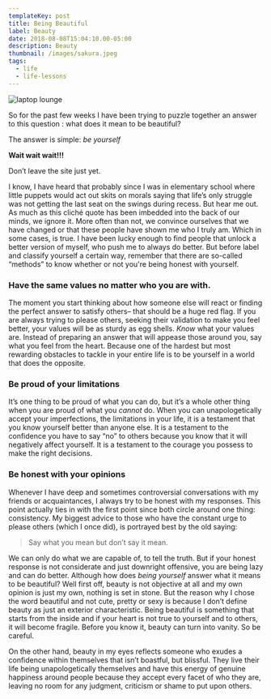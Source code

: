 ```yaml
---
templateKey: post
title: Being Beautiful
label: Beauty
date: 2018-08-08T15:04:10.00-05:00
description: Beauty
thumbnail: /images/sakura.jpeg
tags:
  - life
  - life-lessons
---
```


![laptop lounge](/images/sakura.jpeg)

So for the past few weeks I have been trying to puzzle together an answer to this question : what does it mean to be beautiful?

The answer is simple: _be yourself_

**Wait wait wait!!!**

Don’t leave the site just yet.

I know, I have heard that probably since I was in elementary school where little puppets would act out skits on morals saying that life’s only struggle was not getting the last seat on the swings during recess. But hear me out. As much as this cliché quote has been imbedded into the back of our minds, we ignore it. More often than not, we convince ourselves that we have changed or that these people have shown me who I truly am. Which in some cases, is true. I have been lucky enough to find people that unlock a better version of myself, who push me to always do better. But before label and classify yourself a certain way, remember that there are so-called “methods” to know whether or not you're being honest with yourself.

### Have the same values no matter who you are with.

The moment you start thinking about how someone else will react or finding the perfect answer to satisfy others– that should be a huge red flag. If you are always trying to please others, seeking their validation to make you feel better, your values will be as sturdy as egg shells. _Know_ what your values are. Instead of preparing an answer that will appease those around you, say what you feel from the heart. Because one of the hardest but most rewarding obstacles to tackle in your entire life is to be yourself in a world that does the opposite.

### Be proud of your limitations

It’s one thing to be proud of what you can do, but it’s a whole other thing when you are proud of what you _cannot_ do. When you can unapologetically accept your imperfections, the limitations in your life, it is a testament that you know yourself better than anyone else. It is a testament to the confidence you have to say “no” to others because you know that it will negatively affect yourself. It is a testament to the courage you possess to make the right decisions.

### Be honest with your opinions

Whenever I have deep and sometimes controversial conversations with my friends or acquaintances, I always try to be honest with my responses. This point actually ties in with the first point since both circle around one thing: consistency. My biggest advice to those who have the constant urge to please others (which I once did), is portrayed best by the old saying:

> Say what you mean but don’t say it mean.

We can only do what we are capable of, to tell the truth. But if your honest response is not considerate and just downright offensive, you are being lazy and can do better. Although how does _being yourself_ answer what it means to be beautiful? Well first off, beauty is not objective at all and my own opinion is just my own, nothing is set in stone. But the reason why I chose the word beautiful and not cute, pretty or sexy is because I don’t define beauty as just an exterior characteristic. Being beautiful is something that starts from the inside and if your heart is not true to yourself and to others, it will become fragile. Before you know it, beauty can turn into vanity. So be careful.

On the other hand, beauty in my eyes reflects someone who exudes a confidence within themselves that isn’t boastful, but blissful. They live their life being unapologetically themselves and have this energy of genuine happiness around people because they accept every facet of who they are, leaving no room for any judgment, criticism or shame to put upon others.
